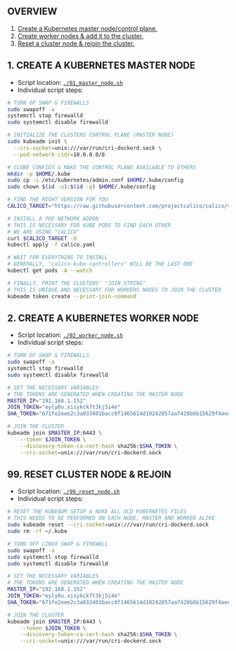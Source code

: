 ## OVERVIEW

1. [Create a Kubernetes master node/control plane.](#)
2. [Create worker nodes & add it to the cluster.](#)
9. [Reset a cluster node & rejoin the cluster.](#)

## 1. CREATE A KUBERNETES MASTER NODE

- Script location: [`./01_master_node.sh`](01_master_node.sh)
- Individual script steps:

```bash
# TURN OF SWAP & FIREWALLS
sudo swapoff -a
systemctl stop firewalld
sudo systemctl disable firewalld
```

```bash
# INITIALIZE THE CLUSTERS CONTROL PLANE (MASTER NODE)
sudo kubeadm init \
  --cri-socket=unix:///var/run/cri-dockerd.sock \
  --pod-network-cidr=10.0.0.0/8
```

```bash
# CLONE CONFIGS & MAKE THE CONTROL PLANE AVAILABLE TO OTHERS
mkdir -p $HOME/.kube
sudo cp -i /etc/kubernetes/admin.conf $HOME/.kube/config
sudo chown $(id -u):$(id -g) $HOME/.kube/config
```

```bash
# FIND THE RIGHT VERSION FOR YOU
CALICO_TARGET="https://raw.githubusercontent.com/projectcalico/calico/v3.26.3/manifests/calico.yaml"

# INSTALL A POD NETWORK ADDON
# THIS IS NECESSARY FOR KUBE PODS TO FIND EACH OTHER
# WE ARE USING "CALICO"
curl $CALICO_TARGET -O
kubectl apply -f calico.yaml
```

```bash
# WAIT FOR EVERYTHING TO INSTALL
# GENERALLY, "calico-kube-controllers" WILL BE THE LAST ONE
kubectl get pods -A --watch
```

```bash
# FINALLY, PRINT THE CLUSTERS' "JOIN STRING"
# THIS IS UNIQUE AND NECESSARY FOR WORKERS NODES TO JOIN THE CLUSTER
kubeadm token create --print-join-command
```

## 2. CREATE A KUBERNETES WORKER NODE

- Script location: [`./02_worker_node.sh`](02_worker_node.sh)
- Individual script steps:

```bash
# TURN OF SWAP & FIREWALLS
sudo swapoff -a
systemctl stop firewalld
sudo systemctl disable firewalld
```

```bash
# SET THE NECESSARY VARIABLES
# THE TOKENS ARE GENERATED WHEN CREATING THE MASTER NODE
MASTER_IP="192.168.1.152"
JOIN_TOKEN="eyly0u.xisykck7t3kj5i4e"
SHA_TOKEN="671fe2eee2c3a033401bacc8f1465614d10242057aa7420b6b15629f4aeeebeb"
```

```bash
# JOIN THE CLUSTER
kubeadm join $MASTER_IP:6443 \
    --token $JOIN_TOKEN \
    --discovery-token-ca-cert-hash sha256:$SHA_TOKEN \
    --cri-socket=unix:///var/run/cri-dockerd.sock
```

## 99. RESET CLUSTER NODE & REJOIN

- Script location: [`./99_reset_node.sh`](99_reset_node.sh)
- Individual script steps:

```bash
# RESET THE KUBEADM SETUP & NUKE ALL OLD KUBERNETES FILES
# THIS NEEDS TO BE PERFORMED ON EACH NODE, MASTER AND WORKER ALIKE
sudo kubeadm reset --cri-socket=unix:///var/run/cri-dockerd.sock
sudo rm -rf ~/.kube
```

```bash
# TURN OFF LINUX SWAP & FIREWALL
sudo swapoff -a
sudo systemctl stop firewalld
sudo systemctl disable firewalld
```

```bash
# SET THE NECESSARY VARIABLES
# THE TOKENS ARE GENERATED WHEN CREATING THE MASTER NODE
MASTER_IP="192.168.1.152"
JOIN_TOKEN="eyly0u.xisykck7t3kj5i4e"
SHA_TOKEN="671fe2eee2c3a033401bacc8f1465614d10242057aa7420b6b15629f4aeeebeb"
```

```bash
# JOIN THE CLUSTER
kubeadm join $MASTER_IP:6443 \
    --token $JOIN_TOKEN \
    --discovery-token-ca-cert-hash sha256:$SHA_TOKEN \
    --cri-socket=unix:///var/run/cri-dockerd.sock
```